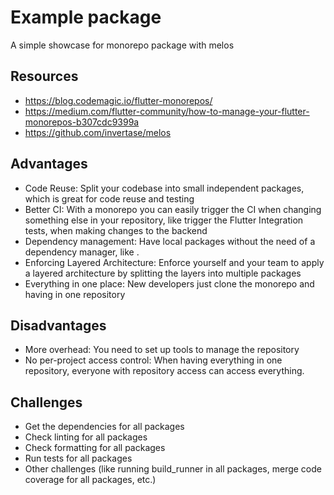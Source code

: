 # Example package

A simple showcase for monorepo package with melos

## Resources

- https://blog.codemagic.io/flutter-monorepos/
- https://medium.com/flutter-community/how-to-manage-your-flutter-monorepos-b307cdc9399a
- https://github.com/invertase/melos 

## Advantages

- Code Reuse: Split your codebase into small independent packages, which is great for code reuse and testing
- Better CI: With a monorepo you can easily trigger the CI when changing something else in your repository, like trigger the Flutter Integration tests, when making changes to the backend
- Dependency management: Have local packages without the need of a dependency manager, like .
- Enforcing Layered Architecture: Enforce yourself and your team to apply a layered architecture by splitting the layers into multiple packages
- Everything in one place: New developers just clone the monorepo and having in one repository

## Disadvantages

- More overhead: You need to set up tools to manage the repository
- No per-project access control: When having everything in one repository, everyone with repository access can access everything.

## Challenges

- Get the dependencies for all packages
- Check linting for all packages
- Check formatting for all packages
- Run tests for all packages
- Other challenges (like running build_runner in all packages, merge code coverage for all packages, etc.)